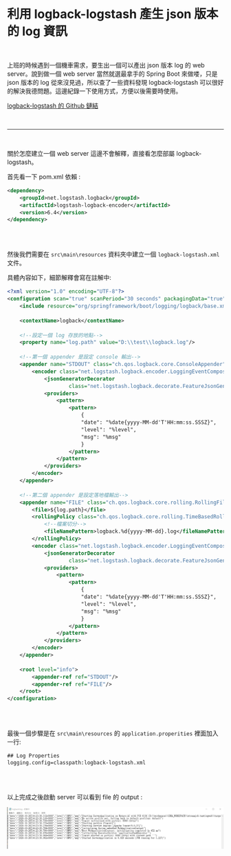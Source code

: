 # 利用 logback-logstash 產生 json 版本的 log 資訊

<br>

上班的時候遇到一個機車需求，要生出一個可以產出 json 版本 log 的 web server。說到做一個 web server 當然就選最拿手的 Spring Boot 來做喽，只是 json 版本的 log 從來沒見過，所以查了一些資料發現 logback-logstash 可以很好的解決我德問題。這邊紀錄一下使用方式，方便以後需要時使用。

[logback-logstash 的 Github 鏈結](https://github.com/logstash/logstash-logback-encoder)


<br>

----

<br>

關於怎麼建立一個 web server 這邊不會解釋，直接看怎麼部屬 logback-logstash。

首先看一下 pom.xml 依賴 : 

```xml
<dependency>
    <groupId>net.logstash.logback</groupId>
    <artifactId>logstash-logback-encoder</artifactId>
    <version>6.4</version>
</dependency>
```

<br>
<br>

然後我們需要在 `src\main\resources` 資料夾中建立一個 `logback-logstash.xml` 文件。

具體內容如下，細節解釋會寫在註解中:

```xml
<?xml version="1.0" encoding="UTF-8"?>
<configuration scan="true" scanPeriod="30 seconds" packagingData="true">
    <include resource="org/springframework/boot/logging/logback/base.xml"/>

    <contextName>logback</contextName>

    <!--設定一個 log 存放的地點-->
    <property name="log.path" value="D:\\test\\logback.log"/>

    <!--第一個 appender 是設定 console 輸出-->
    <appender name="STDOUT" class="ch.qos.logback.core.ConsoleAppender">
        <encoder class="net.logstash.logback.encoder.LoggingEventCompositeJsonEncoder">
            <jsonGeneratorDecorator
                    class="net.logstash.logback.decorate.FeatureJsonGeneratorDecorator"/>
            <providers>
                <pattern>
                    <pattern>
                        {
                        "date": "%date{yyyy-MM-dd'T'HH:mm:ss.SSSZ}",
                        "level": "%level",
                        "msg": "%msg"
                        }
                    </pattern>
                </pattern>
            </providers>
        </encoder>
    </appender>

    <!--第二個 appender 是設定落地檔輸出-->
    <appender name="FILE" class="ch.qos.logback.core.rolling.RollingFileAppender">
        <file>${log.path}</file>
        <rollingPolicy class="ch.qos.logback.core.rolling.TimeBasedRollingPolicy">
            <!--檔案切分-->
            <fileNamePattern>logback.%d{yyyy-MM-dd}.log</fileNamePattern>
        </rollingPolicy>
        <encoder class="net.logstash.logback.encoder.LoggingEventCompositeJsonEncoder">
            <jsonGeneratorDecorator
                    class="net.logstash.logback.decorate.FeatureJsonGeneratorDecorator"/>
            <providers>
                <pattern>
                    <pattern>
                        {
                        "date": "%date{yyyy-MM-dd'T'HH:mm:ss.SSSZ}",
                        "level": "%level",
                        "msg": "%msg"
                        }
                    </pattern>
                </pattern>
            </providers>
        </encoder>
    </appender>

    <root level="info">
        <appender-ref ref="STDOUT"/>
        <appender-ref ref="FILE"/>
    </root>
</configuration>
```

<br>
<br>

最後一個步驟是在 `src\main\resources` 的 `application.properities` 裡面加入一行: 

```properities
## Log Properties
logging.config=classpath:logback-logstash.xml
```

<br>
<br>

以上完成之後啟動 server 可以看到 file 的 output : 

![1.jog](imgs/1.jpg)